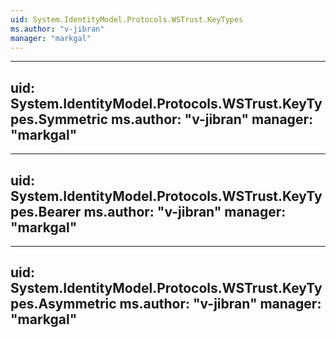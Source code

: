 ```yaml
---
uid: System.IdentityModel.Protocols.WSTrust.KeyTypes
ms.author: "v-jibran"
manager: "markgal"
---
```


---
uid: System.IdentityModel.Protocols.WSTrust.KeyTypes.Symmetric
ms.author: "v-jibran"
manager: "markgal"
---

---
uid: System.IdentityModel.Protocols.WSTrust.KeyTypes.Bearer
ms.author: "v-jibran"
manager: "markgal"
---

---
uid: System.IdentityModel.Protocols.WSTrust.KeyTypes.Asymmetric
ms.author: "v-jibran"
manager: "markgal"
---
